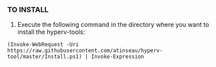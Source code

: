 ### TO INSTALL

1. Execute the following command in the directory where you want to install the hyperv-tools:

  `(Invoke-WebRequest -Uri https://raw.githubusercontent.com/atinseau/hyperv-tool/master/Install.ps1) | Invoke-Expression`